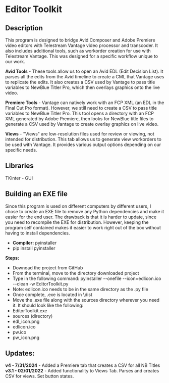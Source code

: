 # Editor Toolkit

## Description
This program is designed to bridge Avid Composer and Adobe Premiere video editors with Telestream Vantage video processor and transcoder. It also includes additional tools, such as workorder creation for use with Telestream Vantage. This was designed for a specific workflow unique to our work.

**Avid Tools** - These tools allow us to open an Avid EDL (Edit Decision List). It parses all the edits from the Avid timeline to create a CML that Vantage uses to replicate the edits. It also creates a CSV used by Vantage to pass title variables to NewBlue Titler Pro, which then overlays graphics onto the live video.

**Premiere Tools** - Vantage can natively work with an FCP XML (an EDL in the Final Cut Pro format). However, we still need to create a CSV to pass title variables to NewBlue Titler Pro. This tool opens a directory with an FCP XML generated by Adobe Premiere, then looks for NewBlue title files to generate a CSV used by Vantage to create overlay graphics on live video.

**Views** - "Views" are low-resolution files used for review or viewing, not intended for distribution. This tab allows us to generate view workorders to be used with Vantage. It provides various output options depending on our specific needs.

## Libraries
TKinter - GUI


## Building an EXE file
Since this program is used on different computers by different users, I chose to create an EXE file to remove any Python dependencies and make it easier for the end user.  The drawback is that it is harder to update, since you need to recompile the EXE for distribution.  However, keeping the program self contained makes it easier to work right out of the box without having to install dependencies.

- **Compiler:**  pyinstaller
 - pip install pyinstaller

 **Steps:**
- Downoad the project from GitHub
- From the terminal, move to the directory downloaded project
- Type in the following command:  pyinstaller --onefile --icon=edlicon.ico --clean -w EditorToolkit.py
 - Note:  edlicon.ico needs to be in the same directory as the .py file
- Once complete, .exe is located in \dist
- Move the .exe file along with the sources directory wherever you need it.  It should look like the following:
 - EditorToolkit.exe
 - sources (directory)
  - edl_icon.png
  - edlicon.ico
  - pw.ico
  - pw_icon.png





## Updates:
**v4 - 7/31/2024** - Added a Premiere tab that creates a CSV for all NB Titles
**v3.1 - 02/01/2022** - Added functionality to Views Tab.  Parses and creates CSV for views.  Set button states.